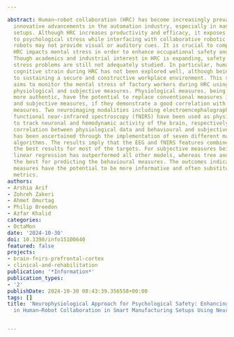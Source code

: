 ---
abstract: Human–robot collaboration (HRC) has become increasingly prevalent due to
  innovative advancements in the automation industry, especially in manufacturing
  setups. Although HRC increases productivity and efficacy, it exposes human workers
  to psychological stress while interfacing with collaborative robotic systems as
  robots may not provide visual or auditory cues. It is crucial to comprehend how
  HRC impacts mental stress in order to enhance occupational safety and well-being.
  Though academics and industrial interest in HRC is expanding, safety and mental
  stress problems are still not adequately studied. In particular, human coworkers’
  cognitive strain during HRC has not been explored well, although being fundamental
  to sustaining a secure and constructive workplace environment. This study, therefore,
  aims to monitor the mental stress of factory workers during HRC using behavioural,
  physiological and subjective measures. Physiological measures, being objective and
  more authentic, have the potential to replace conventional measures i.e., behavioural
  and subjective measures, if they demonstrate a good correlation with traditional
  measures. Two neuroimaging modalities including electroencephalography (EEG) and
  functional near-infrared spectroscopy (fNIRS) have been used as physiological measures
  to track neuronal and hemodynamic activity of the brain, respectively. Here, the
  correlation between physiological data and behavioural and subjective measurements
  has been ascertained through the implementation of seven different machine learning
  algorithms. The results imply that the EEG and fNIRS features combined produced
  the best results for most of the targets. For subjective measures being the target,
  linear regression has outperformed all other models, whereas tree and ensemble performed
  the best for predicting the behavioural measures. The outcomes indicate that physiological
  measures have the potential to be more informative and often substitute other skewed
  metrics.
authors:
- Arshia Arif
- Zohreh Zakeri
- Ahmet Omurtag
- Philip Breedon
- Azfar Khalid
categories:
- OctaMon
date: '2024-10-30'
doi: 10.3390/info15100640
featured: false
projects:
- brain-fnirs-prefrontal-cortex
- clinical-and-rehabilitation
publication: '*Information*'
publication_types:
- '2'
publishDate: 2024-10-30 08:43:39.356558+00:00
tags: []
title: 'Neurophysiological Approach for Psychological Safety: Enhancing Mental Health
  in Human–Robot Collaboration in Smart Manufacturing Setups Using Neuroimaging'

---
